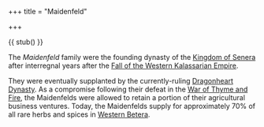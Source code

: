 +++
title = "Maidenfeld"

+++

{{ stub() }}

The *Maidenfeld* family were the founding dynasty of the [Kingdom of Senera](@/locations/senera.md) after interregnal years after the [Fall of the Western Kalassarian Empire](@/events/fall-of-the-western-kalassarian-empire.md).

They were eventually supplanted by the currently-ruling [Dragonheart Dynasty](@/families/dragonheart.md). As a compromise following their defeat in the [War of Thyme and Fire](@/events/war-of-thyme-and-fire.md), the Maidenfelds were allowed to retain a portion of their agricultural business ventures. Today, the Maidenfelds supply for approximately 70% of all rare herbs and spices in [Western Betera](@/locations/betera/index.md).